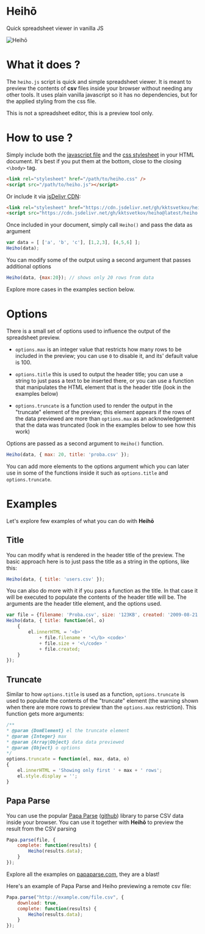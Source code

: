 # Heihō

Quick spreadsheet viewer in vanilla JS

![Heihō](https://user-images.githubusercontent.com/694812/93581130-62c3a680-f9a9-11ea-8302-f47f94d4bdf5.png)

# What it does ?

The `heiho.js` script is quick and simple spreadsheet viewer. It is meant to
preview the contents of **csv** files inside your browser without needing
any other tools. It uses plain vanilla javascript so it has no dependencies,
but for the applied styling from the css file.

This is not a spreadsheet editor, this is a preview tool only.

# How to use ?

Simply include both the [javascript file](https://github.com/kktsvetkov/heiho/blob/master/heiho.js) and the [css stylesheet](https://github.com/kktsvetkov/heiho/blob/master/heiho.css) in your HTML document.
It's best if you put them at the bottom, close to the closing `<\body>` tag.

```html
<link rel="stylesheet" href="/path/to/heiho.css" />
<script src="/path/to/heiho.js"></script>
```

Or include it via [jsDelivr CDN](https://www.jsdelivr.com/features#gh):

```html
<link rel="stylesheet" href="https://cdn.jsdelivr.net/gh/kktsvetkov/heiho@latest/heiho.css" />
<script src="https://cdn.jsdelivr.net/gh/kktsvetkov/heiho@latest/heiho.js"></script>
```

Once included in your document, simply call `Heiho()` and pass the data as argument

```js
var data = [ ['a', 'b', 'c'], [1,2,3], [4,5,6] ];
Heiho(data);
```
You can modify some of the output using a second argument that passes additional
options
```js
Heiho(data, {max:20}); // shows only 20 rows from data
```

Explore more cases in the examples section below.

# Options

There is a small set of options used to influence the output of the spreadsheet
preview.

* `options.max` is an integer value that restricts how many rows to be included
in the preview; you can use `0` to disable it, and its' default value is 100.

* `options.title` this is used to output the header title; you can use a string
to just pass a text to be inserted there, or you can use a function that manipulates
the HTML element that is the header title (look in the examples below)

* `options.truncate` is a function used to render the output in the "truncate"
element of the preview; this element appears if the rows of the data previewed
are more than `options.max` as an acknowledgement that the data was truncated
(look in the examples below to see how this work)

Options are passed as a second argument to `Heiho()` function.

```js
Heiho(data, { max: 20, title: 'proba.csv' });
```

You can add more elements to the options argument which you can later use in
some of the functions inside it such as `options.title` and `options.truncate`.

# Examples

Let's explore few examples of what you can do with **Heihō**

## Title

You can modify what is rendered in the header title of the preview. The basic
approach here is to just pass the title as a string in the options, like this:

```js
Heiho(data, { title: 'users.csv' });
```

You can also do more with it if you pass a function as the title. In that case
it will be executed to populate the contents of the header title will be. The
arguments are the header title element, and the options used.

```js
var file = {filename: 'Proba.csv', size: '123KB', created: '2009-08-21 14:01:36'}
Heiho(data, { title: function(el, o)
	{
		el.innerHTML = '<b>'
			+ file.filename + '<\/b> <code>'
			+ file.size + '<\/code> '
			+ file.created;
	}
});
```

## Truncate

Similar to how `options.title` is used as a function, `options.truncate` is
used to populate the contents of the "truncate" element (the warning shown when
there are more rows to preview than the `options.max` restriction). This
function gets more arguments:

```js
/**
* @param {DomElement} el the truncate element
* @param {Integer} max
* @param {Array|Object} data data previewed
* @param {Object} o options
*/
options.truncate = function(el, max, data, o)
{
	el.innerHTML = 'Showing only first ' + max + ' rows';
	el.style.display = '';
}
```

## Papa Parse

You can use the popular [Papa Parse](https://www.papaparse.com/) ([github](https://github.com/mholt/PapaParse)) library
to parse CSV data inside your browser. You can use it together with **Heihō** to
preview the result from the CSV parsing

```js
Papa.parse(file, {
	complete: function(results) {
		Heiho(results.data);
	}
});
```

Explore all the examples on [papaparse.com](https://www.papaparse.com/), they are a blast!

Here's an example of Papa Parse and Heiho previewing a remote csv file:
```js
Papa.parse("http://example.com/file.csv", {
	download: true,
	complete: function(results) {
		Heiho(results.data);
	}
});
```
